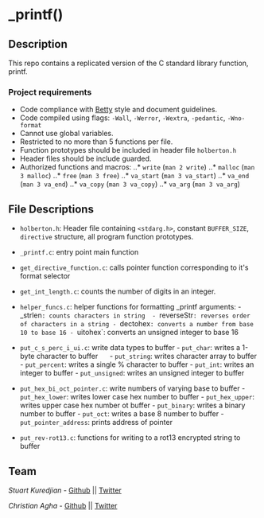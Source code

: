 # _printf()
## Description
This repo contains a replicated version of the C standard library function, printf.  
### Project requirements
- Code compliance with [Betty](https://github.com/holbertonschool/Betty) style and document guidelines.
- Code compiled using flags: `-Wall`, `-Werror`, `-Wextra`, `-pedantic`, `-Wno-format`
- Cannot use global variables.
- Restricted to no more than 5 functions per file.
- Function prototypes should be included in header file `holberton.h`
- Header files should be include guarded.
- Authorized functions and macros:
..* `write` (`man 2 write`)
..* `malloc` (`man 3 malloc`)
..* `free` (`man 3 free`)
..* `va_start` (`man 3 va_start`)
..* `va_end` (`man 3 va_end`)
..* `va_copy` (`man 3 va_copy`)
..* `va_arg` (`man 3 va_arg`)


## File Descriptions
- `holberton.h`: Header file containing  `<stdarg.h>`, constant `BUFFER_SIZE`, `directive` structure, all program function prototypes.
- `_printf.c`: entry point main function
- `get_directive_function.c`: calls pointer function corresponding to it's format selector
- `get_int_length.c`: counts the number of digits in an integer.
- `helper_funcs.c`: helper functions for formatting _printf arguments:
      - _strlen`: counts characters in string 
      - `reverseStr`: reverses order of characters in a string
      - `dectohex`: converts a number from base 10 to base 16
      - `uitohex`: converts an unsigned integer to base 16

- `put_c_s_perc_i_ui.c`: write data types to buffer
      - `put_char`: writes a 1-byte character to buffer
      - `put_string`: writes character array to buffer
      - `put_percent`: writes a single % character to buffer
      - `put_int`: writes an integer to buffer
      - `put_unsigned`: writes an unsigned integer to buffer
      
- `put_hex_bi_oct_pointer.c`: write numbers of varying base to buffer
      - `put_hex_lower`: writes lower case hex number to buffer
      - `put_hex_upper`: writes upper case hex number ot buffer
      - `put_binary`: writes a binary number to buffer
      - `put_oct`: writes a base 8 number to buffer
      - `put_pointer_address`: prints address of pointer
      
 - `put_rev-rot13.c`: functions for writing to a rot13 encrypted string to buffer

## Team

*Stuart Kuredjian* - [Github](https://github.com/dbconfession78) || [Twitter](https://twitter.com/StueyGK)

*Christian Agha* - [Github](https://github.com/ChristianAgha) || [Twitter](https://twitter.com/ChristyanAgha)
